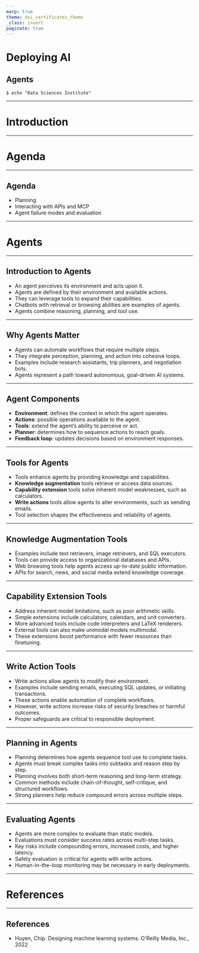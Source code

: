 ```yaml
---
marp: true
theme: dsi_certificates_theme
_class: invert
paginate: true
---
```


<style>
img[alt~="center"] {
  display: block;
  margin: 0 auto;
}
</style>

# Deploying AI 
## Agents

```code
$ echo "Data Sciences Institute"
```
---

# Introduction

---

# Agenda

---

## Agenda

+ Planning
+ Interacting with APIs and MCP
+ Agent failure modes and evaluation

----


# Agents

---

## Introduction to Agents

- An agent perceives its environment and acts upon it.  
- Agents are defined by their environment and available actions.  
- They can leverage tools to expand their capabilities.  
- Chatbots with retrieval or browsing abilities are examples of agents.  
- Agents combine reasoning, planning, and tool use.

---

## Why Agents Matter

- Agents can automate workflows that require multiple steps.  
- They integrate perception, planning, and action into cohesive loops.  
- Examples include research assistants, trip planners, and negotiation bots.  
- Agents represent a path toward autonomous, goal-driven AI systems.

---

## Agent Components

- **Environment**: defines the context in which the agent operates.  
- **Actions**: possible operations available to the agent.  
- **Tools**: extend the agent’s ability to perceive or act.  
- **Planner**: determines how to sequence actions to reach goals.  
- **Feedback loop**: updates decisions based on environment responses.

---

## Tools for Agents

- Tools enhance agents by providing knowledge and capabilities.  
- **Knowledge augmentation** tools retrieve or access data sources.  
- **Capability extension** tools solve inherent model weaknesses, such as calculators.  
- **Write actions** tools allow agents to alter environments, such as sending emails.  
- Tool selection shapes the effectiveness and reliability of agents.

---

## Knowledge Augmentation Tools

- Examples include text retrievers, image retrievers, and SQL executors.  
- Tools can provide access to organizational databases and APIs.  
- Web browsing tools help agents access up-to-date public information.  
- APIs for search, news, and social media extend knowledge coverage.

---

## Capability Extension Tools

- Address inherent model limitations, such as poor arithmetic skills.  
- Simple extensions include calculators, calendars, and unit converters.  
- More advanced tools include code interpreters and LaTeX renderers.  
- External tools can also make unimodal models multimodal.  
- These extensions boost performance with fewer resources than finetuning.

---

## Write Action Tools

- Write actions allow agents to modify their environment.  
- Examples include sending emails, executing SQL updates, or initiating transactions.  
- These actions enable automation of complete workflows.  
- However, write actions increase risks of security breaches or harmful outcomes.  
- Proper safeguards are critical to responsible deployment.

---

## Planning in Agents

- Planning determines how agents sequence tool use to complete tasks.  
- Agents must break complex tasks into subtasks and reason step by step.  
- Planning involves both short-term reasoning and long-term strategy.  
- Common methods include chain-of-thought, self-critique, and structured workflows.  
- Strong planners help reduce compound errors across multiple steps.

---

## Evaluating Agents

- Agents are more complex to evaluate than static models.  
- Evaluations must consider success rates across multi-step tasks.  
- Key risks include compounding errors, increased costs, and higher latency.  
- Safety evaluation is critical for agents with write actions.  
- Human-in-the-loop monitoring may be necessary in early deployments.


---


# References

---

## References

- Huyen, Chip. Designing machine learning systems. O'Reilly Media, Inc., 2022 
